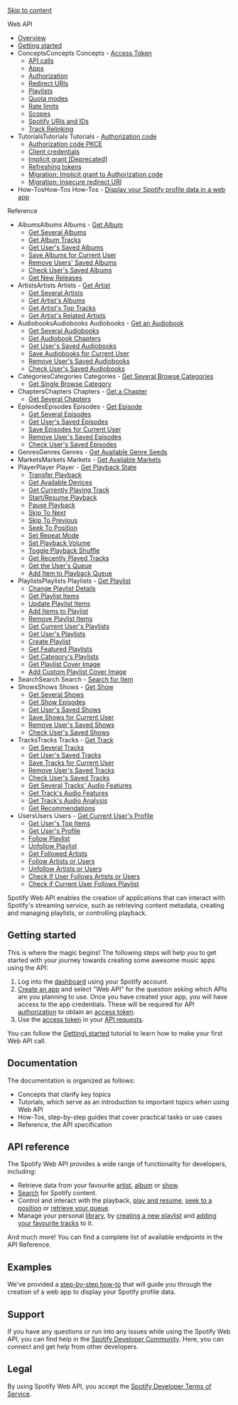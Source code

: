[Skip to content](https://developer.spotify.com/documentation/web-api#main)

Web API

- [Overview](https://developer.spotify.com/documentation/web-api)
- [Getting started](https://developer.spotify.com/documentation/web-api/tutorials/getting-started)
- ConceptsConcepts
Concepts  - [Access Token](https://developer.spotify.com/documentation/web-api/concepts/access-token)
  - [API calls](https://developer.spotify.com/documentation/web-api/concepts/api-calls)
  - [Apps](https://developer.spotify.com/documentation/web-api/concepts/apps)
  - [Authorization](https://developer.spotify.com/documentation/web-api/concepts/authorization)
  - [Redirect URIs](https://developer.spotify.com/documentation/web-api/concepts/redirect_uri)
  - [Playlists](https://developer.spotify.com/documentation/web-api/concepts/playlists)
  - [Quota modes](https://developer.spotify.com/documentation/web-api/concepts/quota-modes)
  - [Rate limits](https://developer.spotify.com/documentation/web-api/concepts/rate-limits)
  - [Scopes](https://developer.spotify.com/documentation/web-api/concepts/scopes)
  - [Spotify URIs and IDs](https://developer.spotify.com/documentation/web-api/concepts/spotify-uris-ids)
  - [Track Relinking](https://developer.spotify.com/documentation/web-api/concepts/track-relinking)
- TutorialsTutorials
Tutorials  - [Authorization code](https://developer.spotify.com/documentation/web-api/tutorials/code-flow)
  - [Authorization code PKCE](https://developer.spotify.com/documentation/web-api/tutorials/code-pkce-flow)
  - [Client credentials](https://developer.spotify.com/documentation/web-api/tutorials/client-credentials-flow)
  - [Implicit grant \[Deprecated\]](https://developer.spotify.com/documentation/web-api/tutorials/implicit-flow)
  - [Refreshing tokens](https://developer.spotify.com/documentation/web-api/tutorials/refreshing-tokens)
  - [Migration: Implicit grant to Authorization code](https://developer.spotify.com/documentation/web-api/tutorials/migration-implicit-auth-code)
  - [Migration: Insecure redirect URI](https://developer.spotify.com/documentation/web-api/tutorials/migration-insecure-redirect-uri)
- How-TosHow-Tos
How-Tos  - [Display your Spotify profile data in a web app](https://developer.spotify.com/documentation/web-api/howtos/web-app-profile)

Reference

- AlbumsAlbums
Albums  - [Get Album](https://developer.spotify.com/documentation/web-api/reference/get-an-album)
  - [Get Several Albums](https://developer.spotify.com/documentation/web-api/reference/get-multiple-albums)
  - [Get Album Tracks](https://developer.spotify.com/documentation/web-api/reference/get-an-albums-tracks)
  - [Get User's Saved Albums](https://developer.spotify.com/documentation/web-api/reference/get-users-saved-albums)
  - [Save Albums for Current User](https://developer.spotify.com/documentation/web-api/reference/save-albums-user)
  - [Remove Users' Saved Albums](https://developer.spotify.com/documentation/web-api/reference/remove-albums-user)
  - [Check User's Saved Albums](https://developer.spotify.com/documentation/web-api/reference/check-users-saved-albums)
  - [Get New Releases](https://developer.spotify.com/documentation/web-api/reference/get-new-releases)
- ArtistsArtists
Artists  - [Get Artist](https://developer.spotify.com/documentation/web-api/reference/get-an-artist)
  - [Get Several Artists](https://developer.spotify.com/documentation/web-api/reference/get-multiple-artists)
  - [Get Artist's Albums](https://developer.spotify.com/documentation/web-api/reference/get-an-artists-albums)
  - [Get Artist's Top Tracks](https://developer.spotify.com/documentation/web-api/reference/get-an-artists-top-tracks)
  - [Get Artist's Related Artists](https://developer.spotify.com/documentation/web-api/reference/get-an-artists-related-artists)
- AudiobooksAudiobooks
Audiobooks  - [Get an Audiobook](https://developer.spotify.com/documentation/web-api/reference/get-an-audiobook)
  - [Get Several Audiobooks](https://developer.spotify.com/documentation/web-api/reference/get-multiple-audiobooks)
  - [Get Audiobook Chapters](https://developer.spotify.com/documentation/web-api/reference/get-audiobook-chapters)
  - [Get User's Saved Audiobooks](https://developer.spotify.com/documentation/web-api/reference/get-users-saved-audiobooks)
  - [Save Audiobooks for Current User](https://developer.spotify.com/documentation/web-api/reference/save-audiobooks-user)
  - [Remove User's Saved Audiobooks](https://developer.spotify.com/documentation/web-api/reference/remove-audiobooks-user)
  - [Check User's Saved Audiobooks](https://developer.spotify.com/documentation/web-api/reference/check-users-saved-audiobooks)
- CategoriesCategories
Categories  - [Get Several Browse Categories](https://developer.spotify.com/documentation/web-api/reference/get-categories)
  - [Get Single Browse Category](https://developer.spotify.com/documentation/web-api/reference/get-a-category)
- ChaptersChapters
Chapters  - [Get a Chapter](https://developer.spotify.com/documentation/web-api/reference/get-a-chapter)
  - [Get Several Chapters](https://developer.spotify.com/documentation/web-api/reference/get-several-chapters)
- EpisodesEpisodes
Episodes  - [Get Episode](https://developer.spotify.com/documentation/web-api/reference/get-an-episode)
  - [Get Several Episodes](https://developer.spotify.com/documentation/web-api/reference/get-multiple-episodes)
  - [Get User's Saved Episodes](https://developer.spotify.com/documentation/web-api/reference/get-users-saved-episodes)
  - [Save Episodes for Current User](https://developer.spotify.com/documentation/web-api/reference/save-episodes-user)
  - [Remove User's Saved Episodes](https://developer.spotify.com/documentation/web-api/reference/remove-episodes-user)
  - [Check User's Saved Episodes](https://developer.spotify.com/documentation/web-api/reference/check-users-saved-episodes)
- GenresGenres
Genres  - [Get Available Genre Seeds](https://developer.spotify.com/documentation/web-api/reference/get-recommendation-genres)
- MarketsMarkets
Markets  - [Get Available Markets](https://developer.spotify.com/documentation/web-api/reference/get-available-markets)
- PlayerPlayer
Player  - [Get Playback State](https://developer.spotify.com/documentation/web-api/reference/get-information-about-the-users-current-playback)
  - [Transfer Playback](https://developer.spotify.com/documentation/web-api/reference/transfer-a-users-playback)
  - [Get Available Devices](https://developer.spotify.com/documentation/web-api/reference/get-a-users-available-devices)
  - [Get Currently Playing Track](https://developer.spotify.com/documentation/web-api/reference/get-the-users-currently-playing-track)
  - [Start/Resume Playback](https://developer.spotify.com/documentation/web-api/reference/start-a-users-playback)
  - [Pause Playback](https://developer.spotify.com/documentation/web-api/reference/pause-a-users-playback)
  - [Skip To Next](https://developer.spotify.com/documentation/web-api/reference/skip-users-playback-to-next-track)
  - [Skip To Previous](https://developer.spotify.com/documentation/web-api/reference/skip-users-playback-to-previous-track)
  - [Seek To Position](https://developer.spotify.com/documentation/web-api/reference/seek-to-position-in-currently-playing-track)
  - [Set Repeat Mode](https://developer.spotify.com/documentation/web-api/reference/set-repeat-mode-on-users-playback)
  - [Set Playback Volume](https://developer.spotify.com/documentation/web-api/reference/set-volume-for-users-playback)
  - [Toggle Playback Shuffle](https://developer.spotify.com/documentation/web-api/reference/toggle-shuffle-for-users-playback)
  - [Get Recently Played Tracks](https://developer.spotify.com/documentation/web-api/reference/get-recently-played)
  - [Get the User's Queue](https://developer.spotify.com/documentation/web-api/reference/get-queue)
  - [Add Item to Playback Queue](https://developer.spotify.com/documentation/web-api/reference/add-to-queue)
- PlaylistsPlaylists
Playlists  - [Get Playlist](https://developer.spotify.com/documentation/web-api/reference/get-playlist)
  - [Change Playlist Details](https://developer.spotify.com/documentation/web-api/reference/change-playlist-details)
  - [Get Playlist Items](https://developer.spotify.com/documentation/web-api/reference/get-playlists-tracks)
  - [Update Playlist Items](https://developer.spotify.com/documentation/web-api/reference/reorder-or-replace-playlists-tracks)
  - [Add Items to Playlist](https://developer.spotify.com/documentation/web-api/reference/add-tracks-to-playlist)
  - [Remove Playlist Items](https://developer.spotify.com/documentation/web-api/reference/remove-tracks-playlist)
  - [Get Current User's Playlists](https://developer.spotify.com/documentation/web-api/reference/get-a-list-of-current-users-playlists)
  - [Get User's Playlists](https://developer.spotify.com/documentation/web-api/reference/get-list-users-playlists)
  - [Create Playlist](https://developer.spotify.com/documentation/web-api/reference/create-playlist)
  - [Get Featured Playlists](https://developer.spotify.com/documentation/web-api/reference/get-featured-playlists)
  - [Get Category's Playlists](https://developer.spotify.com/documentation/web-api/reference/get-a-categories-playlists)
  - [Get Playlist Cover Image](https://developer.spotify.com/documentation/web-api/reference/get-playlist-cover)
  - [Add Custom Playlist Cover Image](https://developer.spotify.com/documentation/web-api/reference/upload-custom-playlist-cover)
- SearchSearch
Search  - [Search for Item](https://developer.spotify.com/documentation/web-api/reference/search)
- ShowsShows
Shows  - [Get Show](https://developer.spotify.com/documentation/web-api/reference/get-a-show)
  - [Get Several Shows](https://developer.spotify.com/documentation/web-api/reference/get-multiple-shows)
  - [Get Show Episodes](https://developer.spotify.com/documentation/web-api/reference/get-a-shows-episodes)
  - [Get User's Saved Shows](https://developer.spotify.com/documentation/web-api/reference/get-users-saved-shows)
  - [Save Shows for Current User](https://developer.spotify.com/documentation/web-api/reference/save-shows-user)
  - [Remove User's Saved Shows](https://developer.spotify.com/documentation/web-api/reference/remove-shows-user)
  - [Check User's Saved Shows](https://developer.spotify.com/documentation/web-api/reference/check-users-saved-shows)
- TracksTracks
Tracks  - [Get Track](https://developer.spotify.com/documentation/web-api/reference/get-track)
  - [Get Several Tracks](https://developer.spotify.com/documentation/web-api/reference/get-several-tracks)
  - [Get User's Saved Tracks](https://developer.spotify.com/documentation/web-api/reference/get-users-saved-tracks)
  - [Save Tracks for Current User](https://developer.spotify.com/documentation/web-api/reference/save-tracks-user)
  - [Remove User's Saved Tracks](https://developer.spotify.com/documentation/web-api/reference/remove-tracks-user)
  - [Check User's Saved Tracks](https://developer.spotify.com/documentation/web-api/reference/check-users-saved-tracks)
  - [Get Several Tracks' Audio Features](https://developer.spotify.com/documentation/web-api/reference/get-several-audio-features)
  - [Get Track's Audio Features](https://developer.spotify.com/documentation/web-api/reference/get-audio-features)
  - [Get Track's Audio Analysis](https://developer.spotify.com/documentation/web-api/reference/get-audio-analysis)
  - [Get Recommendations](https://developer.spotify.com/documentation/web-api/reference/get-recommendations)
- UsersUsers
Users  - [Get Current User's Profile](https://developer.spotify.com/documentation/web-api/reference/get-current-users-profile)
  - [Get User's Top Items](https://developer.spotify.com/documentation/web-api/reference/get-users-top-artists-and-tracks)
  - [Get User's Profile](https://developer.spotify.com/documentation/web-api/reference/get-users-profile)
  - [Follow Playlist](https://developer.spotify.com/documentation/web-api/reference/follow-playlist)
  - [Unfollow Playlist](https://developer.spotify.com/documentation/web-api/reference/unfollow-playlist)
  - [Get Followed Artists](https://developer.spotify.com/documentation/web-api/reference/get-followed)
  - [Follow Artists or Users](https://developer.spotify.com/documentation/web-api/reference/follow-artists-users)
  - [Unfollow Artists or Users](https://developer.spotify.com/documentation/web-api/reference/unfollow-artists-users)
  - [Check If User Follows Artists or Users](https://developer.spotify.com/documentation/web-api/reference/check-current-user-follows)
  - [Check if Current User Follows Playlist](https://developer.spotify.com/documentation/web-api/reference/check-if-user-follows-playlist)

Spotify Web API enables the creation of applications that can interact with
Spotify's streaming service, such as retrieving content metadata, creating and managing playlists, or controlling playback.

## Getting started

This is where the magic begins! The following steps will help you to get
started with your journey towards creating some awesome music apps using the
API:

1. Log into the [dashboard](https://developer.spotify.com/dashboard) using your Spotify account.
2. [Create an app](https://developer.spotify.com/documentation/web-api/concepts/apps) and select
"Web API" for the question asking which APIs are you planning to use. Once you have created
your app, you will have access to the app credentials. These will be required
for API [authorization](https://developer.spotify.com/documentation/web-api/concepts/authorization) to obtain an [access token](https://developer.spotify.com/documentation/web-api/concepts/access-token).
3. Use the [access token](https://developer.spotify.com/documentation/web-api/concepts/access-token) in your [API requests](https://developer.spotify.com/documentation/web-api/concepts/api-calls).

You can follow the [Getting\\
started](https://developer.spotify.com/documentation/web-api/tutorials/getting-started) tutorial to learn how to make
your first Web API call.

## Documentation

The documentation is organized as follows:

- Concepts that clarify key topics
- Tutorials, which serve as an introduction to important topics when using Web API
- How-Tos, step-by-step guides that cover practical tasks or use cases
- Reference, the API specification

## API reference

The Spotify Web API provides a wide range of functionality for developers,
including:

- Retrieve data from your favourite [artist](https://developer.spotify.com/documentation/web-api/reference/get-an-artist), [album](https://developer.spotify.com/documentation/web-api/reference/get-an-album) or [show](https://developer.spotify.com/documentation/web-api/reference/get-a-show).
- [Search](https://developer.spotify.com/documentation/web-api/reference/search) for Spotify content.
- Control and interact with the playback, [play and resume](https://developer.spotify.com/documentation/web-api/reference/start-a-users-playback), [seek to a position](https://developer.spotify.com/documentation/web-api/reference/seek-to-position-in-currently-playing-track) or [retrieve your queue](https://developer.spotify.com/documentation/web-api/reference/get-queue).
- Manage your personal [library](https://developer.spotify.com/documentation/web-api/reference/get-a-list-of-current-users-playlists), by [creating a new playlist](https://developer.spotify.com/documentation/web-api/reference/create-playlist) and [adding your favourite tracks](https://developer.spotify.com/documentation/web-api/reference/add-tracks-to-playlist) to it.

And much more! You can find a complete list of available endpoints in the API Reference.

## Examples

We've provided a [step-by-step how-to](https://developer.spotify.com/documentation/web-api/howtos/web-app-profile) that will guide you through the creation
of a web app to display your Spotify profile data.

## Support

If you have any questions or run into any issues while using the Spotify Web
API, you can find help in the [Spotify Developer Community](https://community.spotify.com/t5/Spotify-for-Developers/bd-p/Spotify_Developer). Here, you can
connect and get help from other developers.

## Legal

By using Spotify Web API, you accept the [Spotify Developer Terms of Service](https://developer.spotify.com/terms).